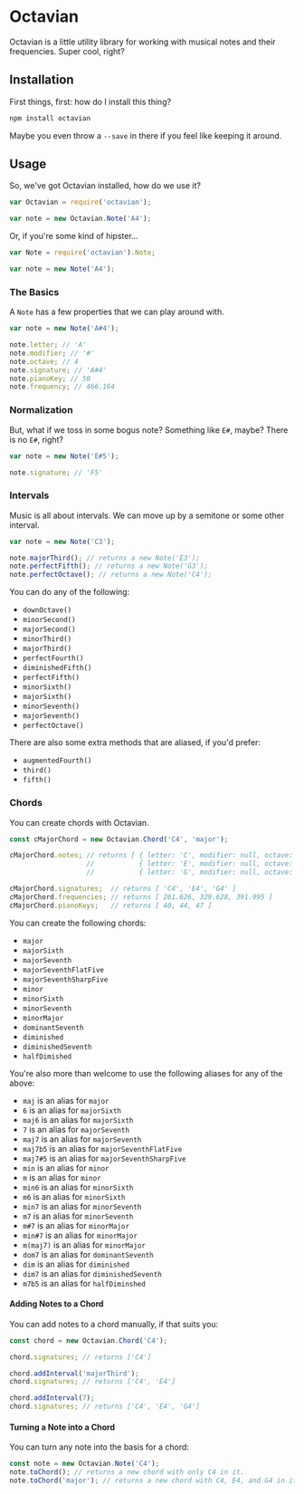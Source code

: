 # Octavian

Octavian is a little utility library for working with musical notes and their frequencies. Super cool, right?

## Installation

First things, first: how do I install this thing?

```js
npm install octavian
```

Maybe you even throw a `--save` in there if you feel like keeping it around.

## Usage

So, we've got Octavian installed, how do we use it?

```js
var Octavian = require('octavian');

var note = new Octavian.Note('A4');
```

Or, if you're some kind of hipster…

```js
var Note = require('octavian').Note;

var note = new Note('A4');
```

### The Basics

A `Note` has a few properties that we can play around with.

```js
var note = new Note('A#4');

note.letter; // 'A'
note.modifier; // '#'
note.octave; // 4
note.signature; // 'A#4'
note.pianoKey; // 50
note.frequency; // 466.164
```

### Normalization

But, what if we toss in some bogus note? Something like `E#`, maybe? There is no `E#`, right?

```js
var note = new Note('E#5');

note.signature; // 'F5'
```

### Intervals

Music is all about intervals. We can move up by a semitone or some other interval.

```js
var note = new Note('C3');

note.majorThird(); // returns a new Note('E3');
note.perfectFifth(); // returns a new Note('G3');
note.perfectOctave(); // returns a new Note('C4');
```

You can do any of the following:

* `downOctave()`
* `minorSecond()`
* `majorSecond()`
* `minorThird()`
* `majorThird()`
* `perfectFourth()`
* `diminishedFifth()`
* `perfectFifth()`
* `minorSixth()`
* `majorSixth()`
* `minorSeventh()`
* `majorSeventh()`
* `perfectOctave()`

There are also some extra methods that are aliased, if you'd prefer:

* `augmentedFourth()`
* `third()`
* `fifth()`

### Chords

You can create chords with Octavian.

```js
const cMajorChord = new Octavian.Chord('C4', 'major');

cMajorChord.notes; // returns [ { letter: 'C', modifier: null, octave: 4 },
                   //           { letter: 'E', modifier: null, octave: 4 },
                   //           { letter: 'G', modifier: null, octave: 4 } ]

cMajorChord.signatures;  // returns [ 'C4', 'E4', 'G4' ]
cMajorChord.frequencies; // returns [ 261.626, 329.628, 391.995 ]
cMajorChord.pianoKeys;   // returns [ 40, 44, 47 ]
```

You can create the following chords:

* `major`
* `majorSixth`
* `majorSeventh`
* `majorSeventhFlatFive`
* `majorSeventhSharpFive`
* `minor`
* `minorSixth`
* `minorSeventh`
* `minorMajor`
* `dominantSeventh`
* `diminished`
* `diminishedSeventh`
* `halfDimished`

You're also more than welcome to use the following aliases for any of the above:

* `maj` is an alias for `major`
* `6` is an alias for `majorSixth`
* `maj6` is an alias for `majorSixth`
* `7` is an alias for `majorSeventh`
* `maj7` is an alias for `majorSeventh`
* `maj7b5` is an alias for `majorSeventhFlatFive`
* `maj7#5` is an alias for `majorSeventhSharpFive`
* `min` is an alias for `minor`
* `m` is an alias for `minor`
* `min6` is an alias for `minorSixth`
* `m6` is an alias for `minorSixth`
* `min7` is an alias for `minorSeventh`
* `m7` is an alias for `minorSeventh`
* `m#7` is an alias for `minorMajor`
* `min#7` is an alias for `minorMajor`
* `m(maj7)` is an alias for `minorMajor`
* `dom7` is an alias for `dominantSeventh`
* `dim` is an alias for `diminished`
* `dim7` is an alias for `diminishedSeventh`
* `m7b5` is an alias for `halfDiminshed`

#### Adding Notes to a Chord

You can add notes to a chord manually, if that suits you:

```js
const chord = new Octavian.Chord('C4');

chord.signatures; // returns ['C4']

chord.addInterval('majorThird');
chord.signatures; // returns ['C4', 'E4']

chord.addInterval(7);
chord.signatures; // returns ['C4', 'E4', 'G4']
```

#### Turning a Note into a Chord

You can turn any note into the basis for a chord:

```js
const note = new Octavian.Note('C4');
note.toChord(); // returns a new chord with only C4 in it.
note.toChord('major'); // returns a new chord with C4, E4, and G4 in it
```

